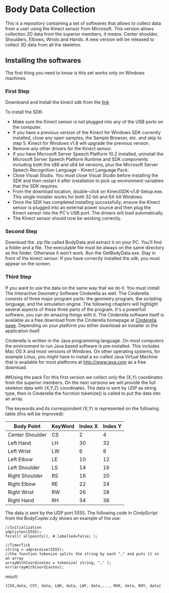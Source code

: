 # Body Data Collection

This is a repository containing a set of softwares that allows to collect data from a user using the Kinect sensor from Microsoft. This version allows collection 2D data from the superior members, it means: Center shoulder, Shoulders, Elbows, Wrists and Hands. A new version will be released to collect 3D data from all the skeleton.

## Installing the softwares

The first thing you need to know is this set works only on Windows machines. 

### First Step
Downloand and Install the kinect sdk from the [link](https://download.microsoft.com/download/E/1/D/E1DEC243-0389-4A23-87BF-F47DE869FC1A/KinectSDK-v1.8-Setup.exe) 

To install the SDK:
* Make sure the Kinect sensor is not plugged into any of the USB ports on the computer.
* If you have a previous version of the Kinect for Windows SDK currently installed, close any open samples, the Sample Browser, etc. and skip to step 5. Kinect for Windows v1.8 will upgrade the previous version.
* Remove any other drivers for the Kinect sensor.
* If you have Microsoft Server Speech Platform 10.2 installed, uninstall the Microsoft Server Speech Platform Runtime and SDK components including both the x86 and x64 bit versions, plus the Microsoft Server Speech Recognition Language - Kinect Language Pack.
* Close Visual Studio. You must close Visual Studio before installing the SDK and then restart it after installation to pick up environment variables that the SDK requires.
* From the download location, double-click on KinectSDK-v1.8-Setup.exe. This single installer works for both 32-bit and 64-bit Windows.
* Once the SDK has completed installing successfully, ensure the Kinect sensor is plugged into an external power source and then plug the Kinect sensor into the PC's USB port. The drivers will load automatically.
* The Kinect sensor should now be working correctly.

### Second Step
Download the .zip file called BodyData and extract it on your PC.
You'll find a folder and a file. The executable file must be always on the same directory as the folder. Otherwise it won't work. 
Run the GetBodyData.exe. Stay in front of the kinect sensor. If you have correctly installed the sdk, you must appear on the screen. 

### Third Step
If you want to use the data on the same way that we do it. You must install The Interactive Geometry Software Cinderella as well. The Cinderella consists of three major program parts: the geometry program, the
scripting language, and the simulation engine. The following chapters will highlight
several aspects of these three parts of the program. It's a powerfull software, you can do amazing things with it.
The Cinderella software itself is available as a free download from the Cinderella
homepage at [Cinderella page](http://cinderella.de). Depending on your platform you either
download an installer or the application itself.

Cinderella is written in the Java programming language. On most computers the
environment to run Java based software is pre-installed. This includes Mac OS X
and most versions of Windows. On other operating systems, for example Linux,
you might have to install a so-called Java Virtual Machine that is available for most
platforms at http://www.java.com as a free download.

##Using the pack
For this first version we collect only the (X,Y) coordinates from the superior members. On the next versions we will provide the full skeleton data with (X,Y,Z) coordinates.
The data is sent by UDP as string type, then in Cinderella the fucntion tokenize() is called to put the data into an array

The keywords and its correspondent (X,Y) is represented on the following table (this will be improved):

Body Point | KeyWord | Index X | Index Y
-----------|---------|---------|--------
Center Shoulder | CS | 2 | 4
Left Hand | LH | 30 | 32
Left Wrist | LW | 6 | 8
Left Elbow | LE | 10 | 12
Left Shoulder | LS | 14 | 16
Right Shoulder | RS | 18 | 20
Right Elbow | RE | 22 | 24
Right Wrist | RW | 26 | 28
Right Hand | RH | 34 | 36

The data is sent by the UDP port 5555. The following code in CindyScript from the BodyCopier.cdy shows an example of the use:

    //Initialization
    udplisten(5555);
    forall( allpoints(), #.labelled=false; );

    //TimerTick
    string = udpreceive(5555);
    //the function tokenize splits the string by each "," and puts it in an array
    arrayWithCoordinates = tokenize( string, "," );
    err(arrayWithCoordiantes);

result:

    [CSX,data, CSY, data, LWX, data, LWY, data,..., RHX, data, RHY, data]


